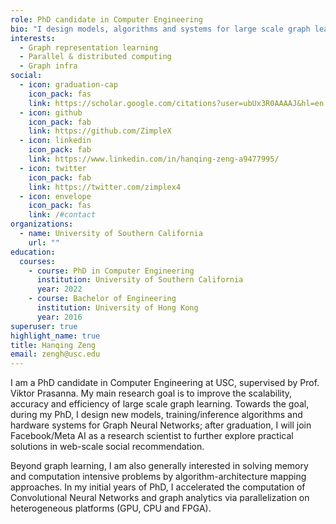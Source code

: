 ```yaml
---
role: PhD candidate in Computer Engineering
bio: "I design models, algorithms and systems for large scale graph learning. "
interests:
  - Graph representation learning
  - Parallel & distributed computing
  - Graph infra
social:
  - icon: graduation-cap
    icon_pack: fas
    link: https://scholar.google.com/citations?user=ubUx3R0AAAAJ&hl=en
  - icon: github
    icon_pack: fab
    link: https://github.com/ZimpleX
  - icon: linkedin
    icon_pack: fab
    link: https://www.linkedin.com/in/hanqing-zeng-a9477995/
  - icon: twitter
    icon_pack: fab
    link: https://twitter.com/zimplex4
  - icon: envelope
    icon_pack: fas
    link: /#contact
organizations:
  - name: University of Southern California
    url: ""
education:
  courses:
    - course: PhD in Computer Engineering
      institution: University of Southern California
      year: 2022
    - course: Bachelor of Engineering
      institution: University of Hong Kong
      year: 2016
superuser: true
highlight_name: true
title: Hanqing Zeng
email: zengh@usc.edu
---
```

I am a PhD candidate in Computer Engineering at USC, supervised by Prof. Viktor Prasanna. My main research goal is to improve the scalability, accuracy and efficiency of large scale graph learning. Towards the goal, during my PhD, I design new models, training/inference algorithms and hardware systems for Graph Neural Networks; after graduation, I will join Facebook/Meta AI as a research scientist to further explore practical solutions in web-scale social recommendation. 

Beyond graph learning, I am also generally interested in solving memory and computation intensive problems by algorithm-architecture mapping approaches. In my initial years of PhD, I accelerated the computation of Convolutional Neural Networks and graph analytics via parallelization on heterogeneous platforms (GPU, CPU and FPGA).